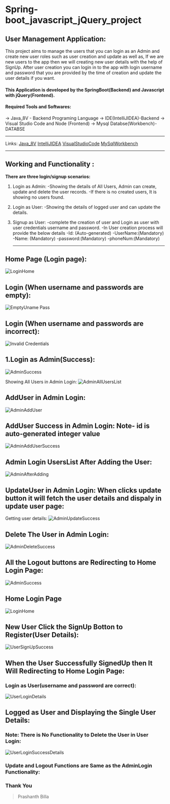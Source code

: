# Spring-boot_javascript_jQuery_project
## User Management Application: 
This project aims to manage the users that you can login as an Admin and create new user roles such as user creation and update as well as, If we are new users to the app then we will creating new user details with the help of SignUp. After user creation you can login in to the app with login username and password that you are provided by the time of creation and update the user details if you want.

#### This Application is developed by the SpringBoot(Backend) and Javascript with jQuery(Frontend).


#### Required Tools and Softwares:

-> Java_8V - Backend Programing Language
-> IDE(IntelliJIDEA)-Backend
-> Visual Studio Code and Node (Frontend)
-> Mysql Databse(Workbench)-DATABSE


__________________________________________________________________________
Links:
  [Java_8V](https://www.oracle.com/java/technologies/downloads"download")
  [IntelliJIDEA](https://www.jetbrains.com/idea/download"download")
  [VisualStudioCode](https://https://code.visualstudio.com/download"download")
  [MySqlWorkbench](https://https://dev.mysql.com/downloads/workbench/"download")
 

___________________________________________________________________

## Working and Functionality :
     
**There are three login/signup scenarios:**

1. Login as Admin:
   -Showing the details of All Users, Admin can create, update and delete the user records.
   -If there is no created users, It is showing no users found.
2. Login as User:
   -Showing the details of logged user and can update the details.
3. Signup as User:
   -complete the creation of user and Login as user with user credentials username and password.
   -In User creation process will provide the below details
      -Id:      (Auto-generated)
      -UserName:(Mandatory)
      -Name:    (Mandatory)
      -password:(Mandatory)
      -phoneNum:(Mandatory)
      
      _________________________________________
      
## Home Page (Login page):
![LoginHome](https://user-images.githubusercontent.com/85600714/141420220-274ea460-1124-4cdc-b622-7f76fb3f0d96.png)

## Login (When username and passwords are empty):
![EmptyUname Pass](https://user-images.githubusercontent.com/85600714/141420402-360c2bf8-e69e-497e-8f88-d092738acae5.png)

## Login (When username and passwords are incorrect):
![Invalid Credentials](https://user-images.githubusercontent.com/85600714/141420548-05eb8cb3-ab94-40a1-9149-2e47e0f900f6.png)

## 1.Login as Admin(Success):
![AdminSuccess](https://user-images.githubusercontent.com/85600714/141420664-20d70d68-1dd7-4893-aa85-e8facc68de0f.png)

Showing All Users in Admin Login:
![AdminAllUsersList](https://user-images.githubusercontent.com/85600714/141420802-73cd1a0e-d7b3-4570-ae3c-43e724af6b72.png)

## AddUser in Admin Login:
![AdminAddUser](https://user-images.githubusercontent.com/85600714/141420981-5348da09-da67-4ab5-ac11-2ed160eb9494.png)

## AddUser Success in Admin Login: Note- id is auto-generated integer value
![AdminAddUserSuccess](https://user-images.githubusercontent.com/85600714/141421166-a88c51ef-2a26-441f-b64c-492187887de5.png)

## Admin Login UsersList After Adding the User:
![AdminAfterAdding](https://user-images.githubusercontent.com/85600714/141421271-86cd8b07-7332-4901-8583-09db5d67889d.png)

## UpdateUser in Admin Login: When clicks update button it will fetch the user details and dispaly in update user page:
Getting user details:
![AdminUpdateSuccess](https://user-images.githubusercontent.com/85600714/141421519-78e52858-dbf1-4b7d-bae3-e8463808c827.png)

## Delete The User in Admin Login:
![AdminDeleteSuccess](https://user-images.githubusercontent.com/85600714/141421654-234be183-c231-46bf-8e4d-ddffc1a804c0.png)

## All the Logout buttons are Redirecting to Home Login Page:
![AdminSuccess](https://user-images.githubusercontent.com/85600714/141421853-41c9b65d-9ae5-4cd4-8041-a662bce0ffc7.png)

## Home Login Page
![LoginHome](https://user-images.githubusercontent.com/85600714/141421915-ccea2888-8042-4ef6-b423-54f4a3ae3940.png)

## New User Click the SignUp Botton to Register(User Details):
![UserSignUpSuccess](https://user-images.githubusercontent.com/85600714/141422126-2e71e757-36e1-4d29-a060-529bafeed7c0.png)

## When the User Successfully SignedUp then It Will Redirecting to Home Login Page:
### Login as User(username and password are correct):
![UserLoginDetails](https://user-images.githubusercontent.com/85600714/141422390-686aaafe-be3b-4d5b-b6bd-be7f375c1c39.png)

## Logged as User and Displaying the Single User Details:
### Note: There is No Functionality to Delete the User in User Login:
![UserLoginSuccessDetails](https://user-images.githubusercontent.com/85600714/141422510-2f5c4b88-eab9-4720-9356-ef1822e01116.png)

### Update and Logout Functions are Same as the AdminLogin Functionality:


### Thank You  
> Prashanth Billa
